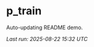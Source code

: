 # p_train

Auto-updating README demo.

<!--START_SECTION:status-->
_Last run: 2025-08-22 15:32 UTC_
<!--END_SECTION:status-->























































